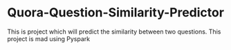 # Quora-Question-Similarity-Predictor
This is project which will predict the similarity between two questions. This project is mad using Pyspark 
